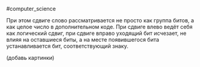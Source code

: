 #computer_science

При этом сдвиге слово рассматривается не просто как группа битов, а как целое число в дополнительном коде. При сдвиге влево ведёт себя как логический сдвиг, при сдвиге вправо уходящий бит исчезает, не влияя на оставшиеся биты, а на месте появившегося бита устанавливается бит, соответствующий знаку.

(добавь картинки)